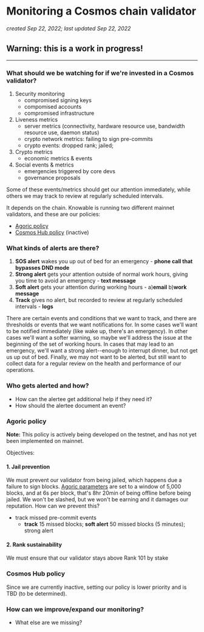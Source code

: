 # Monitoring a Cosmos chain validator
###### *created Sep 22, 2022; last updated Sep 22, 2022*
## Warning: this is a work in progress!
----

### What should we be watching for if we're invested in a Cosmos validator?
1. Security monitoring
    - compromised signing keys
    - compomised accounts
    - compromised infrastructure
2. Liveness metrics
    - server metrics (connectivity, hardware resource use, bandwidth resource use, daemon status)
    - crypto network metrics: failing to sign pre-commits
    - crypto events: dropped rank; jailed;
3. Crypto metrics
    - economic metrics & events
4. Social events & metrics
    - emergencies triggered by core devs
    - governance proposals

Some of these events/metrics should get our attention immediately, while others we may track to review at regularly scheduled intervals.

It depends on the chain. Knowable is running two different mainnet validators, and these are our policies:
- [Agoric policy](#agoric-policy)
- [Cosmos Hub policy](#cosmos-hub-policy) (inactive)

### What kinds of alerts are there?
1. **SOS alert** wakes you up out of bed for an emergency - **phone call that bypasses DND mode**
2. **Strong alert** gets your attention outside of normal work hours, giving you time to avoid an emergency - **text message**
3. **Soft alert** gets your attention during working hours - a)**email** b)**work message**
4. **Track** gives no alert, but recorded to review at regularly scheduled intervals - **logs**

There are certain events and conditions that we want to track, and there are thresholds or events that we want notifications for.
In some cases we'll want to be notified immediately (like wake up, there's an emergency). In other cases we'll want a softer warning, so
maybe we'll address the issue at the beginning of the set of working hours. In cases that may lead to an emergency, we'll want a strong alert--enough to interrupt dinner, but not get us up out of bed. Finally, we may not want to be alerted, but still want to collect data for a regular review on the health and performance of our operations.

### Who gets alerted and how?
- How can the alertee get additional help if they need it?
- How should the alertee document an event? 

### Agoric policy
**Note:** This policy is actively being developed on the testnet, and has not yet been implemented on mainnet.

Objectives:
#### 1. Jail prevention
We must prevent our validator from being jailed, which happens due a failure to sign blocks. [Agoric parameters](https://bigdipper.live/agoric/params) are set to a window of 5,000 blocks, and at 6s per block, that's 8hr 20min of being offline before being jailed. We won't be slashed, but we won't be earning and it damages our reputation. How can we prevent this?

- track missed pre-commit events
    - **track** 15 missed blocks; **soft alert** 50 missed blocks (5 minutes); strong alert 

#### 2. Rank sustainability
We must ensure that our validator stays above Rank 101 by stake


### Cosmos Hub policy
Since we are currently inactive, setting our policy is lower priority and is TBD (to be determined).

### How can we improve/expand our monitoring?
- What else are we missing?

